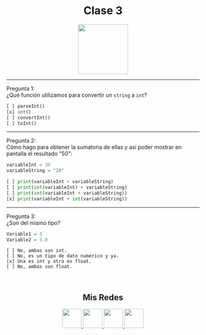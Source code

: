 <h1 align="center">Clase 3</h1>

<p align="center">
<img height=130px src="https://i.ibb.co/BL0pJF8/Polo.png"/>
</p>

-----------------------------------------------------------
Pregunta 1: <br>
¿Qué función utilizamos para convertir un ```string``` a ```int```?

```python
[ ] parseInt()
[x] int()
[ ] convertInt()
[ ] toInt()
```

-----------------------------------------------------------
Pregunta 2: <br>
Cómo hago para obtener la sumatoria de ellas y así poder mostrar en pantalla el resultado "50":
```python
variableInt = 30 
variableString = "20"
```

```python
[ ] print(variableInt + variableString)
[ ] print(int(variableInt) + variableString)
[ ] print(int(variableInt + variableString))
[x] print(variableInt + int(variableString))
```

-----------------------------------------------------------
Pregunta 3: <br>
¿Son del mismo tipo?
```python
Variable1 = 3
Variable2 = 3.0
```

```
[ ] No, ambas son int.
[ ] No, es un tipo de dato numérico y ya.
[x] Una es int y otra es float.
[ ] No, ambas son float.
```

<br>
<center>

<h2 align="center"> Mis Redes </h2>
<p  align="center">
<a href="https://www.linkedin.com/in/duboisfacu/" target="_blank">
  <img src="https://i.ibb.co/7VZQrXx/link.png" height=50px>
</a>
<a href="https://www.instagram.com/duboisfacu/" target="_blank">
  <img src="https://i.ibb.co/stNqbkw/ig.png" height=50px>
</a>
<a href="https://www.reddit.com/user/duboisfacu" target="_blank">
<img src="https://i.ibb.co/4T7YM0V/reddit.png" height=50px>
</a>
<a href="https://twitter.com/duboisfacu" target="_blank">
<img src="https://i.ibb.co/PxrxjS2/twitter.png" height=50px>
</a>
  </p>
</center>